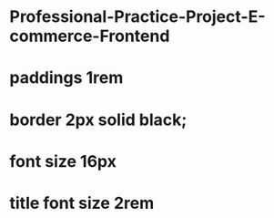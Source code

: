 # Professional-Practice-Project-E-commerce-Frontend

# paddings          1rem
# border            2px solid black;

# font size         16px
# title font size   2rem
